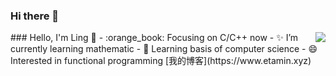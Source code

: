 
### Hi there 👋
<!--
**shaijing/shaijing** is a ✨ _special_ ✨ repository because its `README.md` (this file) appears on your GitHub profile.
Here are some ideas to get you started:
- 🔭 I’m currently working on ...
- 🌱 I’m currently learning ...
- 👯 I’m looking to collaborate on ...
- 🤔 I’m looking for help with ...
- 💬 Ask me about ...
- 📫 How to reach me: ...
- 😄 Pronouns: ...
- ⚡ Fun fact: ...
-->
<img align="right" src="https://github-readme-stats.vercel.app/api?username=shaijing&show_icons=true&icon_color=CE1D2D&text_color=718096&bg_color=ffffff&hide_title=true" />
### Hello, I'm Ling 👋
- :orange_book: Focusing on C/C++ now
- ✨ I’m currently learning mathematic
- 🌱 Learning basis of computer science
- 😄 Interested in functional programming
[我的博客](https://www.etamin.xyz)
